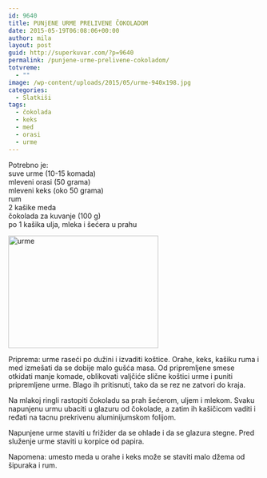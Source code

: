 ```yaml
---
id: 9640
title: PUNjENE URME PRELIVENE ČOKOLADOM
date: 2015-05-19T06:08:06+00:00
author: mila
layout: post
guid: http://superkuvar.com/?p=9640
permalink: /punjene-urme-prelivene-cokoladom/
totvreme:
  - ""
image: /wp-content/uploads/2015/05/urme-940x198.jpg
categories:
  - Slatkiši
tags:
  - čokolada
  - keks
  - med
  - orasi
  - urme
---
```

Potrebno je:  
suve urme (10-15 komada)  
mleveni orasi (50 grama)  
mleveni keks (oko 50 grama)  
rum  
2 kašike meda  
čokolada za kuvanje (100 g)  
po 1 kašika ulja, mleka i šećera u prahu

[<img class="alignnone size-medium wp-image-9642" src="//superkuvar.com/wp-content/uploads/2015/05/urme-300x225.jpg" alt="urme" width="300" height="225" />](//superkuvar.com/wp-content/uploads/2015/05/urme-e1432015413310.jpg)

Priprema: urme raseći po dužini i izvaditi koštice. Orahe, keks, kašiku ruma i med izmešati da se dobije malo gušća masa. Od pripremljene smese otkidati manje komade, oblikovati valjčiće slične koštici urme i puniti pripremljene urme. Blago ih pritisnuti, tako da se rez ne zatvori do kraja.

Na mlakoj ringli rastopiti čokoladu sa prah šećerom, uljem i mlekom. Svaku napunjenu urmu ubaciti u glazuru od čokolade, a zatim ih kašičicom vaditi i ređati na tacnu prekrivenu aluminijumskom folijom.

Napunjene urme staviti u frižider da se ohlade i da se glazura stegne. Pred služenje urme staviti u korpice od papira.

Napomena: umesto meda u orahe i keks može se staviti malo džema od šipuraka i rum.